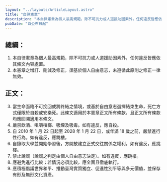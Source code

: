 ```yaml
---
layout: "../layouts/ArticleLayout.astro"
title: "自律憲章"
description: "本自律憲章為個人最高規範，除不可抗力或人道援助因素外，任何違反皆應依其條文內容處置。"
pubDate: "自公布日起"
---
```


## 總綱：

1. 本自律憲章為個人最高規範，除不可抗力或人道援助因素外，任何違反皆應依其條文內容處置。
2. 本憲章之增訂、刪減及修正，須基於個人自由意志，未遵循此原則之修正一律無效。

## 正文：

3. 當生命面臨不可挽回或將終結之情境，或基於自由意志選擇結束生命，死亡方式僅限於自殺或安樂死。此條文適用於本憲章正文所有條款，且正文所有條款均應回溯適用本條文。
4. 嚴禁飲酒、咀嚼檳榔、吸煙及吸毒。如有違反，應自殺。
5. 自 2010 年 1 月 22 日起至 2028 年 1 月 22 日，或年滿 18 歲之前，嚴禁進行性行為。如有違反，應跳樓。
6. 自錄取大學並開始學習後，方開放建立正式交往關係之權利。如有違反，應跳樓。
7. 禁止說謊（說謊之判定由個人自由意志決定）。如有違反，應跳樓。
8. 應避免進行比較；若情況必須比較，應全面且徹底執行。
9. 應積極倡議世界和平、推動臺灣實質獨立、促進性別平等與多元價值，並保存有形及無形文化資產。
